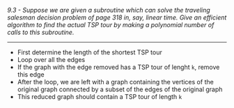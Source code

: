 *9.3 - Suppose we are given a subroutine which can solve the traveling salesman decision problem of page 318 in, say, linear time. Give an efficient algorithm to find the actual TSP tour by making a polynomial number of calls to this subroutine.*
***
- First determine the length of the shortest TSP tour
- Loop over all the edges
- If the graph with the edge removed has a TSP tour of lenght `k`, remove this edge
- After the loop, we are left with a graph containing the vertices of the original graph connected by a subset of the edges of the original graph
- This reduced graph should contain a TSP tour of length `k`
